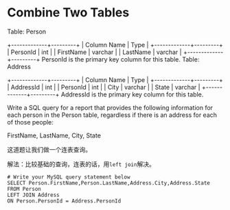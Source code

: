 Combine Two Tables
========
Table: Person

+-------------+---------+
| Column Name | Type    |
+-------------+---------+
| PersonId    | int     |
| FirstName   | varchar |
| LastName    | varchar |
+-------------+---------+
PersonId is the primary key column for this table.
Table: Address

+-------------+---------+
| Column Name | Type    |
+-------------+---------+
| AddressId   | int     |
| PersonId    | int     |
| City        | varchar |
| State       | varchar |
+-------------+---------+
AddressId is the primary key column for this table.

Write a SQL query for a report that provides the following information for each person in the Person table, regardless if there is an address for each of those people:

FirstName, LastName, City, State


这道题让我们做一个连表查询。

解法：比较基础的查询，连表的话，用`left join`解决。

```
# Write your MySQL query statement below
SELECT Person.FirstName,Person.LastName,Address.City,Address.State
FROM Person
LEFT JOIN Address
ON Person.PersonId = Address.PersonId
```
